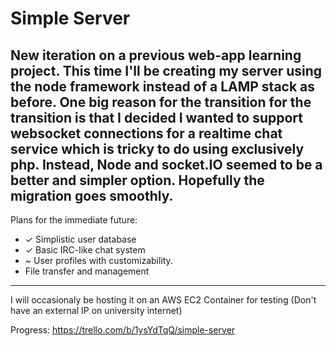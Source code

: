 # Simple Server
New iteration on a previous web-app learning project. This time I'll be creating my server using the node framework instead of a LAMP stack as before. One big reason for the transition for the transition is that I decided I wanted to support websocket connections for a realtime chat service which is tricky to do using exclusively php. Instead, Node and socket.IO seemed to be a better and simpler option. Hopefully the migration goes smoothly.
---

Plans for the immediate future:
 - ✓ Simplistic user database
 - ✓ Basic IRC-like chat system
 - ~ User profiles with customizability.
 - File transfer and management
 
---
I will occasionaly be hosting it on an AWS EC2 Container for testing (Don't have an external IP on university internet)

Progress: https://trello.com/b/1ysYdTqQ/simple-server

